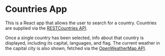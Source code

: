 # Countries App
This is a React app that allows the user to search for a country. Countries are supplied via the [RESTCountries API](https://restcountries.com/).

Once a single country has been selected, info about that country is displayed, including its capital, languages, and flag. The current weather in the capital city is also shown, fetched via the [OpenWeatherMap API](https://openweathermap.org/api).